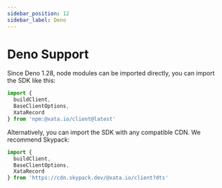 ```yaml
---
sidebar_position: 12
sidebar_label: Deno
---
```


# Deno Support

Since Deno 1.28, node modules can be imported directly, you can import the SDK like this:

```ts
import {
  buildClient,
  BaseClientOptions,
  XataRecord
} from 'npm:@xata.io/client@latest'
```

Alternatively, you can import the SDK with any compatible CDN. We recommend Skypack:

```ts
import {
  buildClient,
  BaseClientOptions,
  XataRecord
} from 'https://cdn.skypack.dev/@xata.io/client?dts'
```
